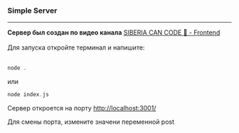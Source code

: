 ### Simple Server

<hr>
<div>
<strong>Сервер был создан по видео канала</strong>
<a href="https://www.youtube.com/watch?v=4PbCVaNsbcU">
SIBERIA CAN CODE 🧊 - Frontend</a>
</div>
<br>
<div>
Для запуска откройте терминал и напишите:
</div>
<br>

```dart
node .
```

или


```dart
node index.js
```


Сервер откроется на порту <a href="http://localhost:3001/">http://localhost:3001/</a>

Для смены порта, измените значени переменной post